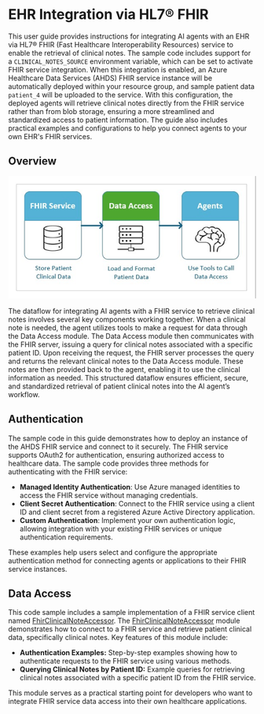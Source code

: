 # EHR Integration via HL7® FHIR

This user guide provides instructions for integrating AI agents with an EHR via HL7® FHIR (Fast Healthcare Interoperability Resources) service to enable the retrieval of clinical notes. The sample code includes support for a `CLINICAL_NOTES_SOURCE` environment variable, which can be set to activate FHIR service integration. When this integration is enabled, an Azure Healthcare Data Services (AHDS) FHIR service instance will be automatically deployed within your resource group, and sample patient data `patient_4` will be uploaded to the service. With this configuration, the deployed agents will retrieve clinical notes directly from the FHIR service rather than from blob storage, ensuring a more streamlined and standardized access to patient information. The guide also includes practical examples and configurations to help you connect agents to your own EHR's FHIR services.

## Overview
![Solution Architecture](images/fhir_diagram.jpg)

The dataflow for integrating AI agents with a FHIR service to retrieve clinical notes involves several key components working together. When a clinical note is needed, the agent utilizes tools to make a request for data through the Data Access module. The Data Access module then communicates with the FHIR server, issuing a query for clinical notes associated with a specific patient ID. Upon receiving the request, the FHIR server processes the query and returns the relevant clinical notes to the Data Access module. These notes are then provided back to the agent, enabling it to use the clinical information as needed. This structured dataflow ensures efficient, secure, and standardized retrieval of patient clinical notes into the AI agent’s workflow.

## Authentication

The sample code in this guide demonstrates how to deploy an instance of the AHDS FHIR service and connect to it securely. The FHIR service supports OAuth2 for authentication, ensuring authorized access to healthcare data. The sample code provides three methods for authenticating with the FHIR service:  
   
- **Managed Identity Authentication**: Use Azure managed identities to access the FHIR service without managing credentials.  
- **Client Secret Authentication**: Connect to the FHIR service using a client ID and client secret from a registered Azure Active Directory application.  
- **Custom Authentication**: Implement your own authentication logic, allowing integration with your existing FHIR services or unique authentication requirements.  
   
These examples help users select and configure the appropriate authentication method for connecting agents or applications to their FHIR service instances.

## Data Access

This code sample includes a sample implementation of a FHIR service client named [FhirClinicalNoteAccessor](../src/data_models/fhir/fhir_clinical_note_accessor.py). The [FhirClinicalNoteAccessor](../src/data_models/fhir/fhir_clinical_note_accessor.py) module demonstrates how to connect to a FHIR service and retrieve patient clinical data, specifically clinical notes. Key features of this module include:  
   
- **Authentication Examples:** Step-by-step examples showing how to authenticate requests to the FHIR service using various methods.  
- **Querying Clinical Notes by Patient ID:** Example queries for retrieving clinical notes associated with a specific patient ID from the FHIR service.  
   
This module serves as a practical starting point for developers who want to integrate FHIR service data access into their own healthcare applications.
